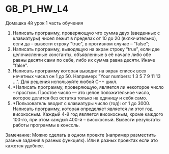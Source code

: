 # GB_P1_HW_L4
Домашка 4й урок 1 часть обучения

1. Написать программу, проверяющую что сумма двух (введенных с клавиатуры) чисел лежит в пределах от 10 до 20 (включительно), если да – вывести строку "true", в противном случае – "false";
2. Написать программу, выводящую на экран строку “true”, если две целочисленные константы, объявленные в её начале либо обе равны десяти сами по себе, либо их сумма равна десяти. Иначе "false".
3. Написать программу которая выводит на экран список всех нечетных чисел он 1 до 50. Например: "Your numbers: 1 3 5 7 9 11 13 …". Для решения используйте любой С++ цикл.
4. *Написать программу, проверяющую, является ли некоторое число - простым. Простое число — это целое положительное число, которое делится без остатка только на единицу и себя само.
5. *Пользователь вводит с клавиатуры число (год): от 1 до 3000. Написать программу, которая определяет является ли этот год високосным. Каждый 4-й год является високосным, кроме каждого 100-го, при этом каждый 400-й – високосный. Вывести результаты работы программы в консоль.

Замечание: Можно сделать в одном проекте (например разместить разные задания в разных функциях). Или в разных проектах если это кажется удобнее.

